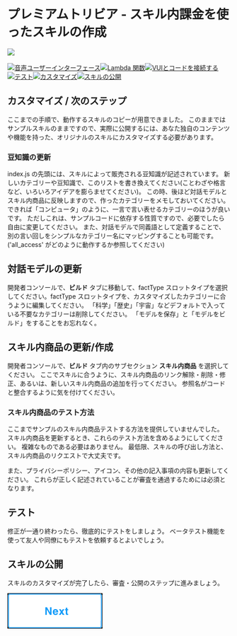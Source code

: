 # プレミアムトリビア - スキル内課金を使ったスキルの作成
<img src="https://m.media-amazon.com/images/G/01/mobile-apps/dex/alexa/alexa-skills-kit/tutorials/quiz-game/header._TTH_.png" />

[![音声ユーザーインターフェース](https://m.media-amazon.com/images/G/01/mobile-apps/dex/alexa/alexa-skills-kit/tutorials/navigation/1-locked._TTH_.png)](./voice-user-interface.md)[![Lambda 関数](https://m.media-amazon.com/images/G/01/mobile-apps/dex/alexa/alexa-skills-kit/tutorials/navigation/2-locked._TTH_.png)](./lambda-function.md)[![VUIとコードを接続する](https://m.media-amazon.com/images/G/01/mobile-apps/dex/alexa/alexa-skills-kit/tutorials/navigation/3-locked._TTH_.png)](./connect-vui-to-code.md)[![テスト](https://m.media-amazon.com/images/G/01/mobile-apps/dex/alexa/alexa-skills-kit/tutorials/navigation/4-locked._TTH_.png)](./testing.md)[![カスタマイズ](https://m.media-amazon.com/images/G/01/mobile-apps/dex/alexa/alexa-skills-kit/tutorials/navigation/5-on._TTH_.png)](./customization.md)[![スキルの公開](https://m.media-amazon.com/images/G/01/mobile-apps/dex/alexa/alexa-skills-kit/tutorials/navigation/6-off._TTH_.png)](./publication.md)

## カスタマイズ / 次のステップ

ここまでの手順で、動作するスキルのコピーが用意できました。 このままではサンプルスキルのままですので、実際に公開するには、あなた独自のコンテンツや機能を持った、オリジナルのスキルにカスタマイズする必要があります。

### 豆知識の更新

index.js の先頭には、スキルによって販売される豆知識が記述されています。 新しいカテゴリーや豆知識で、このリストを書き換えてください(ことわざや格言など、いろいろアイデアを膨らませてください)。 この時、後ほど対話モデルとスキル内商品に反映しますので、作ったカテゴリーをメモしておいてください。 できれば「コンピュータ」のように、一言で言い表せるカテゴリーのほうが良いです。 ただしこれは、サンプルコードに依存する性質ですので、必要でしたら自由に変更してください。 また、対話モデルで同義語として定義することで、別の言い回しをシンプルなカテゴリー名にマッピングすることも可能です。('all_access' がどのように動作するか参照してください)

## 対話モデルの更新

開発者コンソールで、**ビルド** タブに移動して、factType スロットタイプを選択してください。factType スロットタイプを、カスタマイズしたカテゴリーに合うように編集してください。 「科学」「歴史」「宇宙」などデフォルトで入っている不要なカテゴリーは削除してください。 「モデルを保存」と「モデルをビルド」をすることをお忘れなく。

## スキル内商品の更新/作成

開発者コンソールで、**ビルド** タブ内のサブセクション **スキル内商品** を選択してください。 ここでスキルに合うように、スキル内商品のリンク解除・削除・修正、あるいは、新しいスキル内商品の追加を行ってください。 参照名がコードと整合するように気を付けてください。 

### スキル内商品のテスト方法

ここまでサンプルのスキル内商品テストする方法を提供していませんでした。 スキル内商品を更新するとき、これらのテスト方法を含めるようにしてください。 複雑なものである必要はありません。 最低限、スキルの呼び出し方法と、スキル内商品のリクエストで大丈夫です。

また、プライバシーポリシー、アイコン、その他の記入事項の内容も更新してください。 これらが正しく記述されていることが審査を通過するためには必須となります。

## テスト

修正が一通り終わったら、徹底的にテストをしましょう。 ベータテスト機能を使って友人や同僚にもテストを依頼するとよいでしょう。

## スキルの公開

スキルのカスタマイズが完了したら、審査・公開のステップに進みましょう。

[![次](./next.png)](./publication.md)
